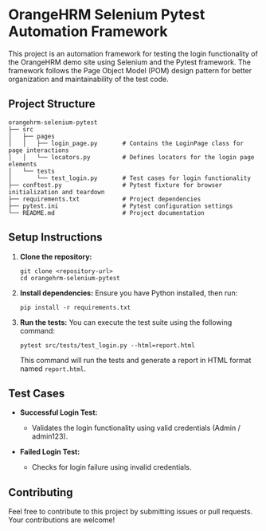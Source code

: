 # OrangeHRM Selenium Pytest Automation Framework

This project is an automation framework for testing the login functionality of the OrangeHRM demo site using Selenium and the Pytest framework. The framework follows the Page Object Model (POM) design pattern for better organization and maintainability of the test code.

## Project Structure

```
orangehrm-selenium-pytest
├── src
│   ├── pages
│   │   ├── login_page.py       # Contains the LoginPage class for page interactions
│   │   └── locators.py         # Defines locators for the login page elements
│   └── tests
│       └── test_login.py       # Test cases for login functionality
├── conftest.py                 # Pytest fixture for browser initialization and teardown
├── requirements.txt            # Project dependencies
├── pytest.ini                  # Pytest configuration settings
└── README.md                   # Project documentation
```

## Setup Instructions

1. **Clone the repository:**
   ```
   git clone <repository-url>
   cd orangehrm-selenium-pytest
   ```

2. **Install dependencies:**
   Ensure you have Python installed, then run:
   ```
   pip install -r requirements.txt
   ```

3. **Run the tests:**
   You can execute the test suite using the following command:
   ```
   pytest src/tests/test_login.py --html=report.html
   ```

   This command will run the tests and generate a report in HTML format named `report.html`.

## Test Cases

- **Successful Login Test:**
  - Validates the login functionality using valid credentials (Admin / admin123).

- **Failed Login Test:**
  - Checks for login failure using invalid credentials.

## Contributing

Feel free to contribute to this project by submitting issues or pull requests. Your contributions are welcome!